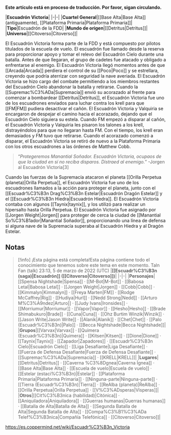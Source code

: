 **Este artículo está en proceso de traducción. Por favor, sigan circulando.**


|**Escuadrón Victoria**|
|-|-|
|**Cuartel General**|[[Base Alta\|Base Alta]] (antiguamente), [[Plataforma Primaria\|Plataforma Primaria]]|
|**Tipo**|Escuadrón de la FDD|
|**Mundo de origen**|[[Detritus\|Detritus]]|
|**Universo**|[[Citoverso\|Citoverso]]|

El Escuadrón Victoria forma parte de la FDD y está compuesto por pilotos titulados de la escuela de vuelo. 
El escuadrón fue llamado desde la reserva para proporcionar apoyo y tomar el relevo del Escuadrón Cielo durante una batalla. Antes de que llegaran, el grupo de cadetes fue atacado y obligado a enfrentarse al enemigo. El Escuadrón Victoria llegó momentos antes de que [[Arcada\|Arcada]] perdiera el control de su [[Poco\|Poco]] y se estrellara, creyendo que podría aterrizar con seguridad la nave averiada. El Escuadrón Victoria se hizo cargo del combate permitiendo a los miembros restantes del Escuadrón Cielo abandonar la batalla y retirarse.
Cuando la [[Supremac%C3%ADa\|Supremacía]] envió su acorazado al frente para comenzar a bombardear [[Detritus\|Detritus]], el Escuadrón Victoria fue uno de los escuadrones enviados para luchar contra los krell para que [[FM\|FM]] pudiera desactivar el cañón. El Escuadrón Victoria y Valquiria se encargaron de despejar el camino hacia el acorazado, dejando que el Escuadrón Cielo siguiera su estela. Cuando FM empezó a disparar al cañón, el Escuadrón Victoria y Valquiria les pisaron los talones a los krell, distrayéndolos para que no llegaran hasta FM. Con el tiempo, los krell eran demasiados y FM tuvo que retirarse. Cuando el acorazado comenzó a disparar, el Escuadrón Victoria se retiró de nuevo a la Plataforma Primaria con los otros escuadrones a las órdenes de Matthew Cobb.

>“*Protegeremos Manantial Soñador. Escuadrón Victoria, ocupaos de que la ciudad en sí no reciba disparos. Distraed al enemigo.*”
\-Jorgen al Escuadrón Victoria[3]

Cuando las fuerzas de la Supremacía atacaron el planeta [[Orilla Perpetua (planeta)\|Orilla Perpetua]], el Escuadrón Victoria fue uno de los escuadrones llamados a la acción para proteger el planeta, junto con el [[Escuadr%C3%B3n Drag%C3%B3n Estelar\|Escuadrón Dragón Estelar]] y el [[Escuadr%C3%B3n Hiedra\|Escuadrón Hiedra]]. El Escuadrón Victoria contaba con algunos [[Taynix\|taynix]], y los utilizó para realizar un hipersalto hasta Orilla Perpetua. El Escuadrón Victoria fue asignado por [[Jorgen Weight\|Jorgen]] para proteger de cerca la ciudad de [[Manantial So%C3%B1ador\|Manantial Soñador]], proporcionando una línea de defensa si alguna nave de la Supremacía superaba al Escuadrón Hiedra y al Dragón Estelar.

## Notas

> [!info] ¡Esta página está completa!Esta página contiene todo el conocimiento que tenemos sobre este tema en este momento.
Taln Fan (talk) 23:13, 5 de marzo de 2022 (UTC)
|**[[Escuadr%C3%B3n (saga)\|Escuadrón]] ([[Citoverso\|Citoverso]])**|
|-|-|
|**Personajes**|[[Spensa Nightshade\|Spensa]] · [[M-Bot\|M-Bot]] · [[Babosa Letal\|Babosa Letal]] · [[Jorgen Weight\|Jorgen]] · [[Cobb\|Cobb]] · [[Kimmalyn\|Kimmalyn]] · [[Freya Marten\|FM]] · [[Rodge McCaffrey\|Rig]] · [[Hudiya\|Hurl]] · [[Nedd Strong\|Nedd]] · [[Arturo M%C3%A9ndez\|Arturo]] · [[Judy Ivans\|Ironsides]] · [[Morriumur\|Morriumur]] · [[Vapor\|Vapor]] · [[Hesho\|Hesho]] · [[Brade Shimabukuro\|Brade]] · [[Cuna\|Cuna]] · [[Ohz Burtim Winzik\|Winzik]] · [[Jason Write\|Jason Write]] · [[Alanik\|Alanik]] · [[Chet\|Chet]] · [[Palo (Escuadr%C3%B3n)\|Palo]] · [[Becca Nightshade\|Becca Nightshade]]|
|**Grupos**|[[Varvax\|Varvax]] · [[Quimera (Escuadr%C3%B3n)\|Quimera]] · [[Kitsen\|Kitsen]] · [[Dione\|Dione]] · [[Taynix\|Taynix]] · [[Zapador\|Zapadores]] · [[Escuadr%C3%B3n Cielo\|Escuadrón Cielo]] · [[Liga Desafiante\|Liga Desafiante]] · [[Fuerza de Defensa Desafiante\|Fuerza de Defensa Desafiante]] · [[Supremac%C3%ADa\|Supremacía]] · [[KRELL\|KRELL]]|
|**Lugares**|[[Detritus\|Detritus]] · [[Caverna %C3%8Dgnea\|Caverna Ígnea]] · [[Base Alta\|Base Alta]] · [[Escuela de vuelo\|Escuela de vuelo]] · [[Estelar (estaci%C3%B3n)\|Estelar]] · [[Plataforma Primaria\|Plataforma Primaria]] · [[Ninguna-parte\|Ninguna-parte]] · [[Tierra (Escuadr%C3%B3n)\|Tierra]] · [[ReAlba (planeta)\|ReAlba]] · [[Orilla Perpetua\|Orilla Perpetua]] · [[V%C3%ADsperas\|Vísperas]]|
|**Otros**|[[Cit%C3%B3nica (habilidad)\|Citónica]] · [[Aniquiladora\|Aniquiladora]] · [[Guerras humanas\|Guerras humanas]] · [[Batalla de Alta\|Batalla de Alta]] · [[Segunda Batalla de Alta\|Segunda Batalla de Alta]] · [[Compa%C3%B1%C3%ADa Telef%C3%B3nica\|Compañía Telefónica]] · [[Citoverso\|Citoverso]]|



https://es.coppermind.net/wiki/Escuadr%C3%B3n_Victoria